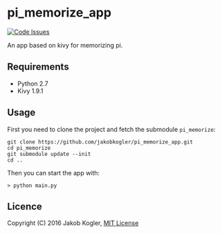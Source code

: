 # pi_memorize_app

[![Code Issues](https://www.quantifiedcode.com/api/v1/project/09819795f39640438595fb8d59f17dd1/badge.svg)](https://www.quantifiedcode.com/app/project/09819795f39640438595fb8d59f17dd1)

An app based on kivy for memorizing pi.

## Requirements ##

* Python 2.7
* Kivy 1.9.1

## Usage ##

First you need to clone the project and fetch the submodule `pi_memorize`:

```
git clone https://github.com/jakobkogler/pi_memorize_app.git
cd pi_memorize
git submodule update --init
cd ..
```

Then you can start the app with: 

```
> python main.py
```

## Licence ##

Copyright (C) 2016 Jakob Kogler, [MIT License](https://github.com/jakobkogler/pi_memorize_app/blob/master/LICENSE.txt)
